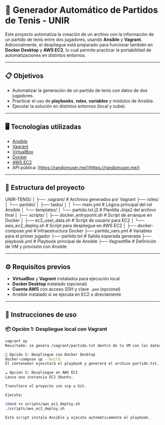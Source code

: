 # 🎾 Generador Automático de Partidos de Tenis - UNIR

Este proyecto automatiza la creación de un archivo con la información de un partido de tenis entre dos jugadores, usando **Ansible** y **Vagrant**. Adicionalmente, el despliegue está preparado para funcionar también en **Docker Desktop** y **AWS EC2**, lo cual permite practicar la portabilidad de automatizaciones en distintos entornos.

---

## 📋 Objetivos

- Automatizar la generación de un partido de tenis con datos de dos jugadores.
- Practicar el uso de **playbooks**, **roles**, **variables** y módulos de Ansible.
- Ejecutar la solución en distintos entornos (local y nube).

---

## 🖥️ Tecnologías utilizadas

- [Ansible](https://www.ansible.com/)
- [Vagrant](https://www.vagrantup.com/)
- [VirtualBox](https://www.virtualbox.org/)
- [Docker](https://www.docker.com/)
- [AWS EC2](https://aws.amazon.com/ec2/)
- API pública: [https://randomuser.me/](https://randomuser.me/)

---

## 📁 Estructura del proyecto

UNIR-TENIS/
│
├── .vagrant/ # Archivos generados por Vagrant
├── roles/
│ └── partido/
│ ├── tasks/
│ │ └── main.yml # Lógica principal del rol Ansible
│ └── templates/
│ └── partido.txt.j2 # Plantilla Jinja2 del archivo final
│
├── scripts/
│ ├── docker_entrypoint.sh # Script de arranque en Docker
│ ├── ec2_user_data.sh # Script de usuario para EC2
│ └── aws_ec2_deploy.sh # Script para despliegue en AWS EC2
│
├── docker-compose.yml # Infraestructura Docker
├── partido_vars.yml # Variables para el primer jugador
├── partido.txt # Salida esperada generada
├── playbook.yml # Playbook principal de Ansible
├── Vagrantfile # Definición de VM y provisión con Ansible




---

## ⚙️ Requisitos previos

- **VirtualBox** y **Vagrant** instalados para ejecución local
- **Docker Desktop** instalado (opcional)
- **Cuenta AWS** con acceso SSH y clave `.pem` (opcional)
- Ansible instalado si se ejecuta en EC2 o directamente

---

## 🚀 Instrucciones de uso

### 📦 Opción 1: Despliegue local con Vagrant

```bash
vagrant up
Resultado: se genera /vagrant/partido.txt dentro de la VM con los datos del partido.

🐳 Opción 2: Despliegue con Docker Desktop
docker-compose up --build
El contenedor ejecutará el playbook y generará el archivo partido.txt.

☁️ Opción 3: Despliegue en AWS EC2
Lanza una instancia EC2 Ubuntu.

Transfiere el proyecto con scp o Git.

Ejecuta:

chmod +x scripts/aws_ec2_deploy.sh
./scripts/aws_ec2_deploy.sh

Este script instala Ansible y ejecuta automáticamente el playbook.

